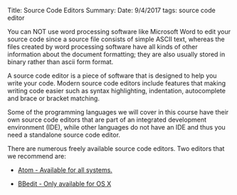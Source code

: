 Title: Source Code Editors
Summary:
Date: 9/4/2017
tags: source code editor

You can NOT use word processing software like Microsoft Word to edit your source code since a source
file consists of simple ASCII text, whereas the files created by word processing software have all kinds of other information about the document formatting; they are also usually stored in binary rather than ascii form format.

A source code editor is a piece of software that is designed to help you write your code.  Modern source code editors include features that making writing code easier such as syntax highlighting, indentation, autocomplete and brace or bracket matching.

Some of the programming languages we will cover in this course have
 their own source code editors that are part of an integrated development
environment (IDE), while other languages do not have an IDE and thus you need a standalone source code editor.

 There are numerous freely available source code editors.  Two editors that we recommend are:

 * <a href="https://atom.io" target="_blank"> Atom  - Available for all systems.</a>
 
 * <a href="https://www.barebones.com/products/bbedit/" target="_blank"> BBedit  - Only available for OS X</a>
